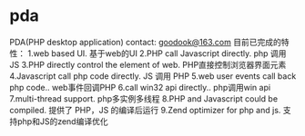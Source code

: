 pda
===

PDA(PHP desktop application)
contact: goodook@163.com 
目前已完成的特性： 
1.web based UI.
基于web的UI 
2.PHP call Javascript directly. 
php 调用 JS 
3.PHP directly control the element of web.
PHP直接控制浏览器界面元素 
4.Javascript call php code directly.
JS 调用 PHP 
5.web user events call back php code..
web事件回调PHP 
6.call win32 api directly..
php调用win api 
7.multi-thread support.
php多实例多线程 
8.PHP and Javascript could be compiled.
提供了 PHP，JS 的编译后运行 
9.Zend optimizer for php and js.
支持php和JS的zend编译优化 
